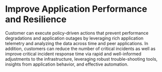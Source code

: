 # Improve Application Performance and Resilience

Customer can execute policy-driven actions that prevent performance degradations and application outages by leveraging rich application telemetry and analyzing the data across time and peer applications.
In addition, customers can reduce the number of critical incidents as well as improve critical incident response time via rapid and well-informed adjustments to the infrastructure, leveraging robust trouble-shooting tools, insights from application behavior, and effective automation.
